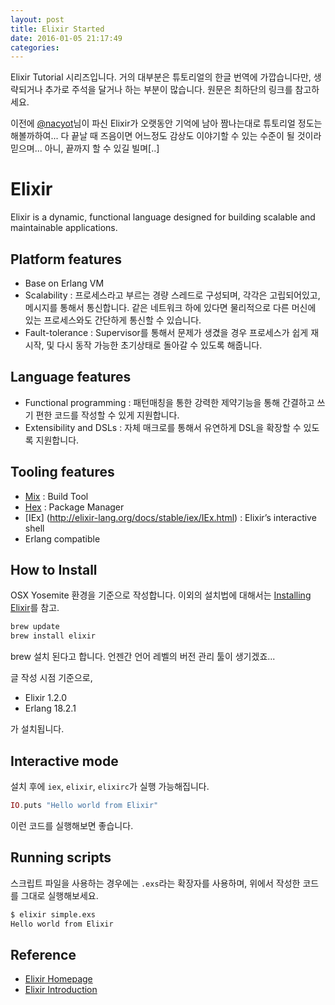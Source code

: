 ```yaml
---
layout: post
title: Elixir Started
date: 2016-01-05 21:17:49
categories:
---
```


Elixir Tutorial 시리즈입니다. 거의 대부분은 튜토리얼의 한글 번역에 가깝습니다만, 생략되거나 추가로 주석을 달거나 하는 부분이 많습니다. 원문은 최하단의 링크를 참고하세요.

이전에 [@nacyot](https://twitter.com/nacyo_t)님이 파신 Elixir가 오랫동안 기억에 남아 짬나는대로 튜토리얼 정도는 해볼까하여... 다 끝날 때 즈음이면 어느정도 감상도 이야기할 수 있는 수준이 될 것이라 믿으며... 아니, 끝까지 할 수 있길 빌며[..]

# Elixir
Elixir is a dynamic, functional language designed for building scalable and maintainable applications.

## Platform features
 * Base on Erlang VM
 * Scalability : 프로세스라고 부르는 경량 스레드로 구성되며, 각각은 고립되어있고, 메시지를 통해서 통신합니다. 같은 네트워크 하에 있다면 물리적으로 다른 머신에 있는 프로세스와도 간단하게 통신할 수 있습니다.
 * Fault-tolerance : Supervisor를 통해서 문제가 생겼을 경우 프로세스가 쉽게 재시작, 및 다시 동작 가능한 초기상태로 돌아갈 수 있도록 해줍니다.

## Language features
 * Functional programming : 패턴매칭을 통한 강력한 제약기능을 통해 간결하고 쓰기 편한 코드를 작성할 수 있게 지원합니다.
 * Extensibility and DSLs : 자체 매크로를 통해서 유연하게 DSL을 확장할 수 있도록 지원합니다.

## Tooling features
 * [Mix](http://elixir-lang.org/docs/stable/mix/Mix.html) : Build Tool
 * [Hex](https://hex.pm) : Package Manager
 * [IEx]
(http://elixir-lang.org/docs/stable/iex/IEx.html) : Elixir’s interactive shell
 * Erlang compatible

## How to Install
OSX Yosemite 환경을 기준으로 작성합니다. 이외의 설치법에 대해서는 [Installing Elixir](http://elixir-lang.org/install.html)를 참고.

```bash
brew update
brew install elixir
```

brew 설치 된다고 합니다. 언젠간 언어 레벨의 버전 관리 툴이 생기겠죠...

글 작성 시점 기준으로,

 * Elixir 1.2.0
 * Erlang 18.2.1

가 설치됩니다.

## Interactive mode

설치 후에 `iex`, `elixir`, `elixirc`가 실행 가능해집니다.

```elixir
IO.puts "Hello world from Elixir"
```

이런 코드를 실행해보면 좋습니다.

## Running scripts

스크립트 파일을 사용하는 경우에는 `.exs`라는 확장자를 사용하며, 위에서 작성한 코드를 그대로 실행해보세요.

```bash
$ elixir simple.exs
Hello world from Elixir
```

## Reference
 * [Elixir Homepage](http://elixir-lang.org)
 * [Elixir Introduction](http://elixir-lang.org/getting-started/introduction.html)
